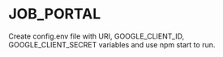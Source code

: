 # JOB_PORTAL

Create config.env file with URI, GOOGLE_CLIENT_ID, GOOGLE_CLIENT_SECRET variables and use npm start to run.
